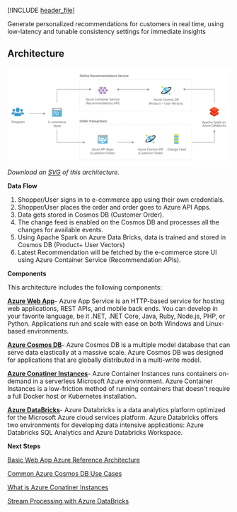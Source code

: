 


[!INCLUDE [header_file](../../../includes/sol-idea-header.md)]

Generate personalized recommendations for customers in real time, using low-latency and tunable consistency settings for immediate insights

## Architecture

![Architecture Diagram](../media/personalization-using-cosmos-db.png)
*Download an [SVG](../media/personalization-using-cosmos-db.svg) of this architecture.*

**Data Flow**
1. Shopper/User signs in to e-commerce app using their own credentials.
2. Shopper/User places the order and order goes to Azure API Apps.
3. Data gets stored in Cosmos DB (Customer Order).
4. The change feed is enabled on the Cosmos DB and processes all the changes for available events.
5. Using Apache Spark on Azure Data Bricks, data is trained and stored in Cosmos DB (Product+ User Vectors)
6. Latest Recommendation will be fetched by the e-commerce store UI using Azure Container Service (Recommendation APIs).

**Components**

This architecture includes the following components:

[**Azure Web App**](https://docs.microsoft.com/en-us/azure/app-service/overview)-
Azure App Service is an HTTP-based service for hosting web applications, REST APIs, and mobile back ends. You can develop in your favorite language, be it .NET, .NET Core, Java, Ruby, Node.js, PHP, or Python. Applications run and scale with ease on both Windows and Linux-based environments.

[**Azure Cosmos DB**](https://docs.microsoft.com/en-us/azure/cosmos-db/introduction)- 
Azure Cosmos DB is a multiple model database that can serve data elastically at a massive scale. Azure Cosmos DB was designed for applications that are globally distributed in a multi-write model.

[**Azure Conatiner Instances**](https://docs.microsoft.com/en-us/azure/container-instances/container-instances-overview)-
Azure Container Instances runs containers on-demand in a serverless Microsoft Azure environment. Azure Container Instances is a low-friction method of running containers that doesn't require a full Docker host or Kubernetes installation.

[**Azure DataBricks**](https://docs.microsoft.com/en-us/azure/databricks/)-
Azure Databricks is a data analytics platform optimized for the Microsoft Azure cloud services platform. Azure Databricks offers two environments for developing data intensive applications: Azure Databricks SQL Analytics and Azure Databricks Workspace.

**Next Steps**

[Basic Web App Azure Reference Architecture](https://docs.microsoft.com/en-us/azure/architecture/reference-architectures/app-service-web-app/basic-web-app?tabs=cli)

[Common Azure Cosmos DB Use Cases](https://docs.microsoft.com/en-us/azure/cosmos-db/use-cases) 

[What is Azure Conatiner Instances](https://docs.microsoft.com/en-us/azure/container-instances/container-instances-overview)

[Stream Processing with Azure DataBricks](https://docs.microsoft.com/en-us/azure/architecture/reference-architectures/data/stream-processing-databricks)
